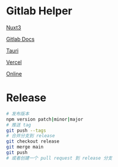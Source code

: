 # Gitlab Helper

[Nuxt3](https://nuxt.com/)

[Gitlab Docs](https://docs.gitlab.com/ee/api/api_resources.html)

[Tauri](https://tauri.app/)

[Vercel](https://vercel.com/)

[Online](https://gitlab-helper.vercel.app/)

# Release

```bash
# 发布版本
npm version patch|minor|major
# 推送 tag
git push --tags
# 合并分支到 release
git checkout release
git merge main
git push
# 或者创建一个 pull request 到 release 分支
```
